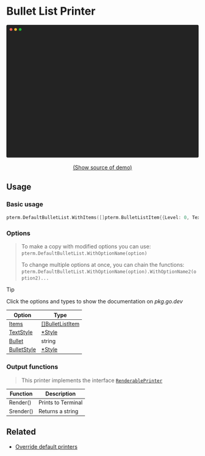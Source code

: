 # Bullet List Printer

<!-- 
Replace all of the following strings with the current printer.
        bulletlist BulletList BulletListPrinter DefaultBulletList
-->

![Bullet List Printer Example](https://raw.githubusercontent.com/pterm/pterm/master/_examples/bulletlist/animation.svg)

<p align="center"><a href="https://github.com/pterm/pterm/blob/master/_examples/bulletlist/main.go" target="_blank">(Show source of demo)</a></p>

## Usage

### Basic usage

```go
pterm.DefaultBulletList.WithItems([]pterm.BulletListItem{{Level: 0, Text: "Level 0"}}).Render()
```

### Options

> To make a copy with modified options you can use:
> `pterm.DefaultBulletList.WithOptionName(option)`
>
> To change multiple options at once, you can chain the functions:
> `pterm.DefaultBulletList.WithOptionName(option).WithOptionName2(option2)...`

> [!TIP]
> Click the options and types to show the documentation on _pkg.go.dev_

|Option|Type|
|------|----|
|[Items](https://pkg.go.dev/github.com/pterm/pterm#BulletListPrinter.WithItems)|[[]BulletListItem](https://pkg.go.dev/github.com/pterm/pterm#BulletListItem)|
|[TextStyle](https://pkg.go.dev/github.com/pterm/pterm#BulletListPrinter.WithTextStyle)|[*Style](https://pkg.go.dev/github.com/pterm/pterm#Style)|
|[Bullet](https://pkg.go.dev/github.com/pterm/pterm#BulletListPrinter.WithBullet)|string|
|[BulletStyle](https://pkg.go.dev/github.com/pterm/pterm#BulletListPrinter.WithBulletStyle)|[*Style](https://pkg.go.dev/github.com/pterm/pterm#Style)|

### Output functions
<!-- Remove comment of the correct interface -->

<!--
> This printer implements the interface [`TextPrinter`](https://github.com/pterm/pterm/blob/master/interface_text_printer.go)

|Function|Description|
|------|---------|
|Sprint(a ...interface{})|Returns a string|
|Sprintln(a ...interface{})|Returns a string with a new line at the end|
|Sprintf(format string, a ...interface{})|Returns a string, formatted according to a format specifier|
|Print(a ...interface{})|Prints to the terminal|
|Println(a ...interface{})|Prints to the terminal with a new line at the end|
|Printf(format string, a ...interface{})|Prints to the terminal, formatted according to a format specifier|
-->

> This printer implements the interface [`RenderablePrinter`](https://github.com/pterm/pterm/blob/master/interface_renderable_printer.go)

|Function|Description|
|------|---------|
|Render()|Prints to Terminal|
|Srender()|Returns a string|

<!--
> This printer implements the interface [`LivePrinter`](https://github.com/pterm/pterm/blob/master/interface_live_printer.go)

|Function|Description|
|------|---------|
|Start()|Returns itself and possible errors|
|Stop()|Returns itself and possible errors|
|GenericStart()|Returns the started LivePrinter and possible errors|
|GenericStop()|Returns the stopped LivePrinter and possible errors|

> [!NOTE]
> The generic start and stop methods are only used to implement the printer into the interface.
> Use the normal `Start()` and `Stop()` methods if possible.
-->

## Related
- [Override default printers](docs/override-default-printer.md)